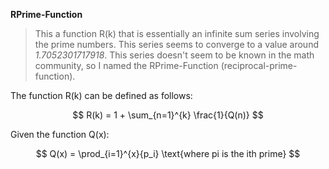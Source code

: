 **RPrime-Function**

> This a function R(k) that is essentially an infinite sum series involving the prime numbers. This series seems to converge to a value around *1.7052301717918*. This series doesn't seem to be known in the math community, so I named the RPrime-Function (reciprocal-prime-function).

The function R(k) can be defined as follows:

$$
R(k) = 1 + \sum_{n=1}^{k} \frac{1}{Q(n)}
$$

Given the function Q(x):

$$
Q(x) = \prod_{i=1}^{x}{p_i}
\text{where pi is the ith prime}
$$



